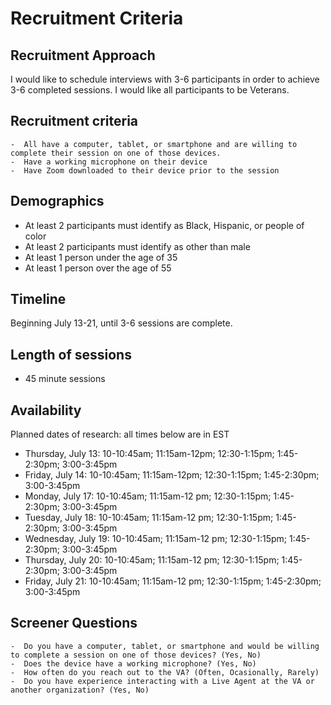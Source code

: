 # Recruitment Criteria


## Recruitment Approach

I would like to schedule interviews with 3-6 participants in order to achieve 3-6 completed sessions. I would like all participants to be Veterans.

## Recruitment criteria 
    -  All have a computer, tablet, or smartphone and are willing to complete their session on one of those devices.
    -  Have a working microphone on their device
    -  Have Zoom downloaded to their device prior to the session

## Demographics
   - At least 2 participants must identify as Black, Hispanic, or people of color
   - At least 2 participants must identify as other than male
   - At least 1 person under the age of 35
   - At least 1 person over the age of 55

## Timeline
Beginning July 13-21, until 3-6 sessions are complete.


## Length of sessions
- 45 minute sessions

## Availability
Planned dates of research: all times below are in EST

- Thursday, July 13: 10-10:45am; 11:15am-12pm; 12:30-1:15pm; 1:45-2:30pm; 3:00-3:45pm
- Friday, July 14: 10-10:45am; 11:15am-12pm; 12:30-1:15pm; 1:45-2:30pm; 3:00-3:45pm
- Monday, July 17: 10-10:45am; 11:15am-12 pm; 12:30-1:15pm; 1:45-2:30pm; 3:00-3:45pm
- Tuesday, July 18: 10-10:45am; 11:15am-12 pm; 12:30-1:15pm; 1:45-2:30pm; 3:00-3:45pm
- Wednesday, July 19: 10-10:45am; 11:15am-12 pm; 12:30-1:15pm; 1:45-2:30pm; 3:00-3:45pm
- Thursday, July 20: 10-10:45am; 11:15am-12 pm; 12:30-1:15pm; 1:45-2:30pm; 3:00-3:45pm
- Friday, July 21: 10-10:45am; 11:15am-12 pm; 12:30-1:15pm; 1:45-2:30pm; 3:00-3:45pm

## Screener Questions
    -  Do you have a computer, tablet, or smartphone and would be willing to complete a session on one of those devices? (Yes, No)
    -  Does the device have a working microphone? (Yes, No)
    -  How often do you reach out to the VA? (Often, Ocasionally, Rarely)
    -  Do you have experience interacting with a Live Agent at the VA or another organization? (Yes, No) 


